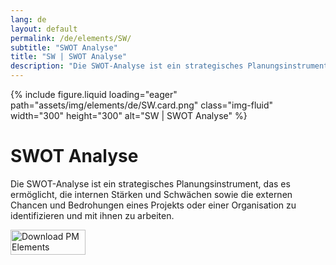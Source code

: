 ```yaml
---
lang: de
layout: default
permalink: /de/elements/SW/
subtitle: "SWOT Analyse"
title: "SW | SWOT Analyse"
description: "Die SWOT-Analyse ist ein strategisches Planungsinstrument, das es ermöglicht, die internen Stärken und Schwächen sowie die externen Chancen und Bedrohungen eines Projekts oder einer Organisation zu identifizieren und mit ihnen zu arbeiten."
---
```


{% include figure.liquid loading="eager" path="assets/img/elements/de/SW.card.png" class="img-fluid" width="300" height="300" alt="SW | SWOT Analyse" %}

# SWOT Analyse

Die SWOT-Analyse ist ein strategisches Planungsinstrument, das es ermöglicht, die internen Stärken und Schwächen sowie die externen Chancen und Bedrohungen eines Projekts oder einer Organisation zu identifizieren und mit ihnen zu arbeiten.

<a href="https://apps.apple.com/app/apple-store/id6738084498?pt=127441684&ct=website&mt=8">
  <img src="{{ "assets/img/en/appstore.png" | relative_url }}" width="120" height="40" alt="Download PM Elements">
</a>
